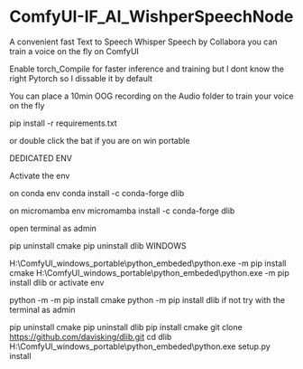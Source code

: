 # ComfyUI-IF_AI_WishperSpeechNode
A convenient fast Text to Speech Whisper Speech by Collabora you can train a voice on the fly on ComfyUI

Enable torch_Compile for faster inference and training but I dont know the right Pytorch 
so I dissable it by default 

You can place a 10min OOG recording on the Audio folder to train your voice on the fly

pip install -r requirements.txt 

or double click the bat if you are on win portable

DEDICATED ENV

Activate the env

on conda env
conda install -c conda-forge dlib

on micromamba env
micromamba install -c conda-forge dlib

open terminal as admin

pip uninstall cmake
pip uninstall dlib
WINDOWS

H:\ComfyUI_windows_portable\python_embeded\python.exe -m pip install cmake
H:\ComfyUI_windows_portable\python_embeded\python.exe -m pip install dlib
or activate env

python -m -m pip install cmake
python -m pip install dlib
if not try with the terminal as admin

pip uninstall cmake
pip uninstall dlib
pip install cmake
git clone https://github.com/davisking/dlib.git
cd dlib
H:\ComfyUI_windows_portable\python_embeded\python.exe setup.py install
